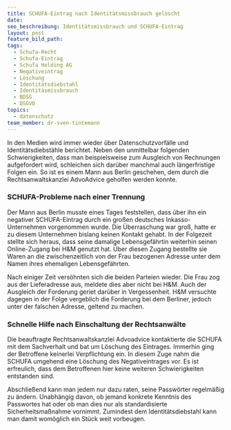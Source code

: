 ```yaml
---
title: SCHUFA-Eintrag nach Identitätsmissbrauch gelöscht
date:
seo_beschreibung: Identitätsmissbrauch und SCHUFA-Eintrag
layout: post
feature_bild_path:
tags:
  - Schufa-Recht
  - Schufa-Eintrag
  - Schufa Holding AG
  - Negativeintrag
  - Löschung
  - Identitätsdiebstahl
  - Identitäsmissbrauch
  - BDSG
  - DSGVO
topics:
  - datenschutz
team_member: dr-sven-tintemann
---
```


In den Medien wird immer wieder &uuml;ber Datenschutzvorf&auml;lle und Identit&auml;tsdiebst&auml;hle berichtet. Neben den unmittelbar folgenden Schwierigkeiten, dass man beispielsweise zum Ausgleich von Rechnungen aufgefordert wird, schleichen sich dar&uuml;ber manchmal auch l&auml;ngerfristige Folgen ein. So ist es einem Mann aus Berlin geschehen, dem durch die Rechtsanwaltskanzlei AdvoAdvice geholfen werden konnte.

### SCHUFA-Probleme nach einer Trennung

Der Mann aus Berlin musste eines Tages feststellen, dass &uuml;ber ihn ein negativer SCHUFA-Eintrag durch ein gro&szlig;en deutsches Inkasso-Unternehmen vorgenommen wurde. Die &Uuml;berraschung war gro&szlig;, hatte er zu diesem Unternehmen bislang keinen Kontakt gehabt. In der Folgezeit stellte sich heraus, dass seine damalige Lebensgef&auml;hrtin weiterhin seinen Online-Zugang bei H&M genutzt hat. &Uuml;ber diesen Zugang bestellte sie Waren an die zwischenzeitlich von der Frau bezogenen Adresse unter dem Namen ihres ehemaligen Lebensgef&auml;hrten.&nbsp;

Nach einiger Zeit vers&ouml;hnten sich die beiden Parteien wieder. Die Frau zog aus der Lieferadresse aus, meldete dies aber nicht bei H&M. Auch der Ausgleich der Forderung geriet dar&uuml;ber in Vergessenheit. H&M versuchte dagegen in der Folge vergeblich die Forderung bei dem Berliner, jedoch unter der falschen Adresse, geltend zu machen.&nbsp;

### Schnelle Hilfe nach Einschaltung der Rechtsanw&auml;lte

Die beauftragte Rechtsanwaltskanzlei Advoadvice kontaktierte die SCHUFA mit dem Sachverhalt und bat um L&ouml;schung des Eintrages. Immerhin ging der Betroffene keinerlei Verpflichtung ein. In diesem Zuge nahm die SCHUFA umgehend eine L&ouml;schung des Negativeintrages vor. Es ist erfreulich, dass dem Betroffenen hier keine weiteren Schwierigkeiten entstanden sind.

Abschlie&szlig;end kann man jedem nur dazu raten, seine Passw&ouml;rter regelm&auml;&szlig;ig zu &auml;ndern. Unabh&auml;ngig davon, ob jemand konkrete Kenntnis des Passwortes hat oder ob man dies nur als standardisierte Sicherheitsma&szlig;nahme vornimmt. Zumindest dem Identit&auml;tsdiebstahl kann man damit wom&ouml;glich ein St&uuml;ck weit vorbeugen.